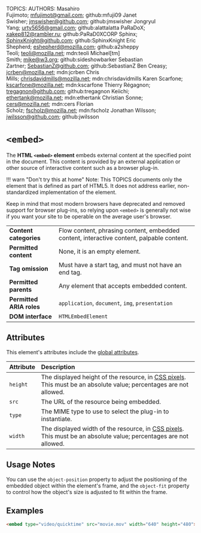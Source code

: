 TOPICS: <embed>
AUTHORS: Masahiro Fujimoto; mfujimot@gmail.com; github:mfuji09
         Janet Swisher; jmswisher@github.com; github:jmswisher
         Jongryul Yang; urty5656@gmail.com; github:alattalatta
         PaRaDoX; xakep812@rambler.ru; github:PaRaD0XCORP
         Sphinx; SphinxKnight@github.com; github:SphinxKnight
         Eric Shepherd; eshepherd@mozilla.com; github:a2sheppy
         Teoli; teoli@mozilla.net; mdn:teoli
         Michael[tm] Smith; mike@w3.org; github:sideshowbarker
         Sebastian Zartner; SebastianZ@github.com; github:SebastianZ
         Ben Creasy; jcrben@mozilla.net; mdn:jcrben
         Chris Mills; chrisdavidmills@mozilla.net; mdn:chrisdavidmills
         Karen Scarfone; kscarfone@mozilla.net; mdn:kscarfone
         Thierry Régagnon; tregagnon@github.com; github:tregagnon
         Keiichi; ethertank@mozilla.net; mdn:ethertank
         Christian Sonne; cers@mozilla.net; mdn:cers
         Florian Scholz; fscholz@mozilla.net; mdn:fscholz
         Jonathan Wilsson; jwilsson@github.com; github:jwilsson

# `<embed>`

The **HTML `<embed>` element** embeds external content at the specified point in the document.
This content is provided by an external application or other source of
interactive content such as a browser plug-in.

!!! warn "Don't try this at home"
    Note: This TOPICS documents only the element that is defined as part of HTML5. It does not address
    earlier, non-standardized implementation of the element.

Keep in mind that most modern browsers have deprecated and removed support for browser plug-ins,
so relying upon `<embed>` is generally not wise if you want your site to be operable
on the average user's browser.

|  |  |
| :-- | :-- |
| **Content categories** | Flow content, phrasing content, embedded content, interactive content, palpable content. |
| **Permitted content** | None, it is an empty element. |
| **Tag omission** | Must have a start tag, and must not have an end tag. |
| **Permitted parents** | Any element that accepts embedded content. |
| **Permitted ARIA roles** | `application`, `document`, `img`, `presentation`|
| **DOM interface** | `HTMLEmbedElement` |

## Attributes

This element's attributes include the [global attributes](https://wiki.developer.mozilla.org/en-US/docs/HTML/Global_attributes).

| Attribute | Description |
| :-- | :-- |
| `height` | The displayed height of the resource, in [CSS pixels](https://drafts.csswg.org/css-values/#px). This must be an absolute value; percentages are not allowed.
| `src` | The URL of the resource being embedded.
| `type` | The MIME type to use to select the plug-in to instantiate.
| `width` | The displayed width of the resource, in [CSS pixels](https://drafts.csswg.org/css-values/#px). This must be an absolute value; percentages are not allowed.

## Usage Notes

You can use the `object-position` property to adjust the positioning of the embedded object
within the element's frame, and the `object-fit` property to control how the object's size is
adjusted to fit within the frame.

## Examples

```html
<embed type="video/quicktime" src="movie.mov" width="640" height="480">
```
